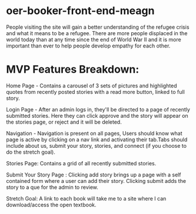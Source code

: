 # oer-booker-front-end-meagn

People visiting the site will gain a better understanding of the refugee crisis and what it means to be a refugee. There are more people displaced in the world today than at any time since the end of World War II and it is more important than ever to help people develop empathy for each other. 

# MVP Features Breakdown:

Home Page - Contains a carousel of 3 sets of pictures and highlighted quotes from recently posted stories with a read more button, linked to full story.

Login Page - After an admin logs in, they'll be directed to a page of recently submitted stories. Here they can click approve and the story will appear on the stories page, or reject and it will be deleted.

Navigation - Navigation is present on all pages, Users should know what page is active by clicking on a nav link and activating their tab.Tabs should include about us, submit your story, stories, and connect (if you choose to do the stretch goal).

Stories Page: Contains a grid of all recently submitted stories.

Submit Your Story Page : Clicking add story brings up a page with a self contained form where a user can add their story. Clicking submit adds the story to a que for the admin to review.

Stretch Goal: A link to each book will take me to a site where I can download/access the open textbook. 
